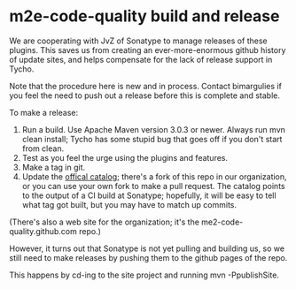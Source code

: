 m2e-code-quality build and release
==================================

We are cooperating with JvZ of Sonatype to manage releases of these
plugins. This saves us from creating an ever-more-enormous github
history of update sites, and helps compensate for the lack of release
support in Tycho.

Note that the procedure here is new and in process. Contact
bimargulies if you feel the need to push out a release before this is
complete and stable.

To make a release:

1. Run a build. Use Apache Maven version 3.0.3 or newer. Always run mvn clean install;
Tycho has some stupid bug that goes off if you don't start from clean.
2. Test as you feel the urge using the plugins and features.
3. Make a tag in git.
4. Update the [offical catalog](https://github.com/tesla/m2e-discovery-catalog); there's a
fork of this repo in our organization, or you can use your own fork to
make a pull request. The catalog points to the output of a CI build at
Sonatype; hopefully, it will be easy to tell what tag got built, but
you may have to match up commits.

(There's also a web site for the organization; it's the me2-code-quality.github.com repo.)

However, it turns out that Sonatype is not yet pulling and building us, so we still need
to make releases by pushing them to the github pages of the repo.

This happens by cd-ing to the site project and running mvn -PpublishSite.

